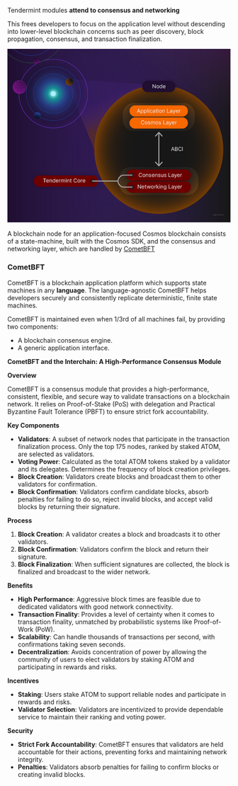 Tendermint modules **attend to consensus and networking**

This frees developers to focus on the application level without descending into lower-level blockchain concerns such as peer discovery, block propagation, consensus, and transaction finalization.


![alt text](image.png)

A blockchain node for an application-focused Cosmos blockchain consists of a state-machine, built with the Cosmos SDK, and the consensus and networking layer, which are handled by [CometBFT](https://docs.cometbft.com/v0.37/)


### CometBFT
CometBFT is a blockchain application platform which supports state machines in any **language**. The language-agnostic CometBFT helps developers securely and consistently replicate deterministic, finite state machines.

CometBFT is maintained even when 1/3rd of all machines fail, by providing two components:

- A blockchain consensus engine.
- A generic application interface.

**CometBFT and the Interchain: A High-Performance Consensus Module**

**Overview**

CometBFT is a consensus module that provides a high-performance, consistent, flexible, and secure way to validate transactions on a blockchain network. It relies on Proof-of-Stake (PoS) with delegation and Practical Byzantine Fault Tolerance (PBFT) to ensure strict fork accountability.

**Key Components**

-   **Validators**: A subset of network nodes that participate in the transaction finalization process. Only the top 175 nodes, ranked by staked ATOM, are selected as validators.
-   **Voting Power**: Calculated as the total ATOM tokens staked by a validator and its delegates. Determines the frequency of block creation privileges.
-   **Block Creation**: Validators create blocks and broadcast them to other validators for confirmation.
-   **Block Confirmation**: Validators confirm candidate blocks, absorb penalties for failing to do so, reject invalid blocks, and accept valid blocks by returning their signature.

**Process**

1.  **Block Creation**: A validator creates a block and broadcasts it to other validators.
2.  **Block Confirmation**: Validators confirm the block and return their signature.
3.  **Block Finalization**: When sufficient signatures are collected, the block is finalized and broadcast to the wider network.

**Benefits**

-   **High Performance**: Aggressive block times are feasible due to dedicated validators with good network connectivity.
-   **Transaction Finality**: Provides a level of certainty when it comes to transaction finality, unmatched by probabilistic systems like Proof-of-Work (PoW).
-   **Scalability**: Can handle thousands of transactions per second, with confirmations taking seven seconds.
-   **Decentralization**: Avoids concentration of power by allowing the community of users to elect validators by staking ATOM and participating in rewards and risks.

**Incentives**

-   **Staking**: Users stake ATOM to support reliable nodes and participate in rewards and risks.
-   **Validator Selection**: Validators are incentivized to provide dependable service to maintain their ranking and voting power.

**Security**

-   **Strict Fork Accountability**: CometBFT ensures that validators are held accountable for their actions, preventing forks and maintaining network integrity.
-   **Penalties**: Validators absorb penalties for failing to confirm blocks or creating invalid blocks.
